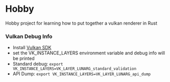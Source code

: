 # Hobby
Hobby project for learning how to put together a vulkan renderer in Rust

### Vulkan Debug Info
* Install [Vulkan SDK](https://vulkan.lunarg.com/doc/view/latest/linux/getting_started.html)
* set the VK_INSTANCE_LAYERS environment variable and debug info will be printed
* Standard debug: `export VK_INSTANCE_LAYERS=VK_LAYER_LUNARG_standard_validation`
* API Dump: `export VK_INSTANCE_LAYERS=VK_LAYER_LUNARG_api_dump`

